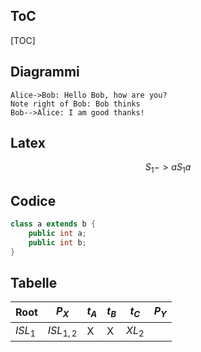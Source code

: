 ## ToC

[TOC]



## Diagrammi

```sequence
Alice->Bob: Hello Bob, how are you?
Note right of Bob: Bob thinks
Bob-->Alice: I am good thanks!
```

 ## Latex

$$
S_1 -> aS_1a
$$

## Codice

```java
class a extends b {
    public int a;
    public int b;
}
```

## Tabelle

| Root    | $P_X$       | $t_A$ | $t_B$ | $t_C$  | $P_Y$ |
| ------- | ----------- | ----- | ----- | ------ | ----- |
| $ISL_1$ | $ISL_{1,2}$ | X     | X     | $XL_2$ |       |

